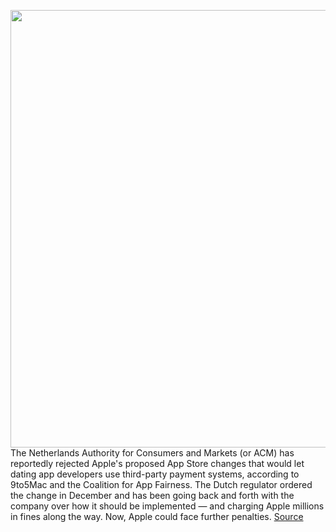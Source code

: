 <img src='https://cdn.vox-cdn.com/thumbor/wrHiobvLe97GlFtXeia1GKEWc8Q=/0x0:2040x1360/1200x800/filters:focal(857x517:1183x843)/cdn.vox-cdn.com/uploads/chorus_image/image/70824261/acastro_190218_1777_apple_streaming_0002.0.jpg' width='700px' /><br/>
The Netherlands Authority for Consumers and Markets (or ACM) has reportedly rejected Apple's proposed App Store changes that would let dating app developers use third-party payment systems, according to 9to5Mac and the Coalition for App Fairness. The Dutch regulator ordered the change in December and has been going back and forth with the company over how it should be implemented — and charging Apple millions in fines along the way. Now, Apple could face further penalties.
<a href='https://www.theverge.com/2022/5/2/23053935/apple-app-store-acm-proposal-rejected-further-fines-dating-apps'> Source <a/>